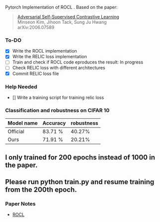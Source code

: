 Pytorch Implementation of ROCL . Based on the paper:

  > [Adversarial Self-Supervised Contrastive Learning](https://arxiv.org/abs/2006.07589)\
  > Minseon Kim, Jihoon Tack, Sung Ju Hwang\
  > arXiv:2006.07589


### To-DO
- [x] Write the ROCL implementation
- [x] Write the RELIC loss implementation
- [ ] Train and check if  ROCL code eproduces the result: In progress 
- [ ] Check RELIC loss with different architectures 
- [x] Commit RELIC loss file

###  Help Needed
- [] Write a training script for training relic loss

### Classification and robustness on CIFAR 10

| Model name         |    Accuracy     |   robustness   |
| ------------------ |---------------- | -------------- |
| Official           |    83.71 %      |     40.27%     |
| Ours               |    71.91 %      |     20.21%     |

## I only trained for 200 epochs instead of 1000 in the paper.
## Please run python train.py and resume training from the 200th epoch. 

### Paper Notes
- [ROCL](https://dramatic-durian-120.notion.site/ICLR-CSS-Robust-Self-supervised-Learning-8e0853e04da74efdb3de27735184d932)